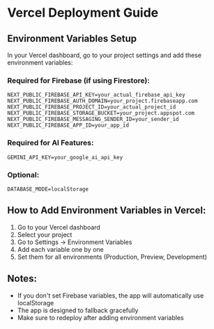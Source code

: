 # Vercel Deployment Guide

## Environment Variables Setup

In your Vercel dashboard, go to your project settings and add these environment variables:

### Required for Firebase (if using Firestore):
```
NEXT_PUBLIC_FIREBASE_API_KEY=your_actual_firebase_api_key
NEXT_PUBLIC_FIREBASE_AUTH_DOMAIN=your_project.firebaseapp.com
NEXT_PUBLIC_FIREBASE_PROJECT_ID=your_actual_project_id
NEXT_PUBLIC_FIREBASE_STORAGE_BUCKET=your_project.appspot.com
NEXT_PUBLIC_FIREBASE_MESSAGING_SENDER_ID=your_sender_id
NEXT_PUBLIC_FIREBASE_APP_ID=your_app_id
```

### Required for AI Features:
```
GEMINI_API_KEY=your_google_ai_api_key
```

### Optional:
```
DATABASE_MODE=localStorage
```

## How to Add Environment Variables in Vercel:

1. Go to your Vercel dashboard
2. Select your project
3. Go to Settings → Environment Variables
4. Add each variable one by one
5. Set them for all environments (Production, Preview, Development)

## Notes:

- If you don't set Firebase variables, the app will automatically use localStorage
- The app is designed to fallback gracefully
- Make sure to redeploy after adding environment variables
